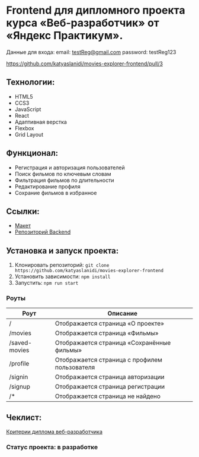 # Frontend для дипломного проекта курса «Веб-разработчик» от «Яндекс Практикум».

Данные для входа:
email: testReg@gmail.com
password: testReg123

https://github.com/katyaslanidi/movies-explorer-frontend/pull/3



## Технологии:
* HTML5
* CCS3
* JavaScript
* React
* Адаптивная верстка
* Flexbox
* Grid Layout

## Функционал:
* Регистрация и авторизация пользователей
* Поиск фильмов по ключевым словам
* Фильтрация фильмов по длительности
* Редактирование профиля
* Сохрание фильмов в избранное

## Ссылки:
* [Макет](https://www.figma.com/file/dC6grKCZXgpjAuFG23CKWt/dark-3?type=design&node-id=891%3A3857&mode=design&t=XEKoKGH9zVYprwrK-1)
* [Репозиторий Backend](https://github.com/katyaslanidi/movies-explorer-api)

## Установка и запуск проекта:
1. Клонировать репозиторий: `git clone https://github.com/katyaslanidi/movies-explorer-frontend`
2. Установить зависимости: `npm install`
3. Запустить: `npm run start`

### Роуты

| Роут         | Описание                                     |
|--------------|----------------------------------------------|
|/             |Отображается страница «О проекте»             |
|/movies       |Отображается страница «Фильмы»                |
|/saved-movies |Отображается страница «Сохранённые фильмы»    |
|/profile      |Отображается страница с профилем пользователя |
|/signin       |Отображается страница авторизации             |
|/signup       |Отображается страница регистрации             |
|/*            |Отображается страница не найдено              |

## Чеклист:
[Критерии диплома веб-разработчика](https://code.s3.yandex.net/web-developer/static/new-program/web-diploma-criteria-2.0/index.html#backend)

### Статус проекта: в разработке